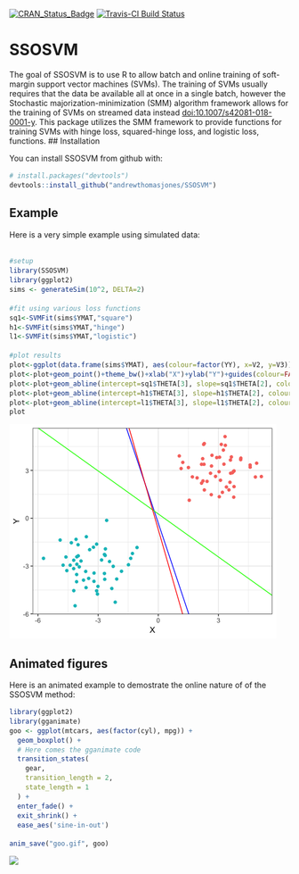 
<!-- README.md is generated from README.Rmd. Please edit that file -->

[![CRAN\_Status\_Badge](http://www.r-pkg.org/badges/version/SSOSVM)](https://cran.r-project.org/package=SSOSVM)
[![Travis-CI Build
Status](https://travis-ci.org/andrewthomasjones/SSOSVM.svg?branch=master)](https://travis-ci.org/andrewthomasjones/SSOSVM)

# SSOSVM

The goal of SSOSVM is to use R to allow batch and online training of
soft-margin support vector machines (SVMs). The training of SVMs usually
requires that the data be available all at once in a single batch,
however the Stochastic majorization-minimization (SMM) algorithm
framework allows for the training of SVMs on streamed data instead
<doi:10.1007/s42081-018-0001-y>. This package utilizes the SMM framework
to provide functions for training SVMs with hinge loss, squared-hinge
loss, and logistic loss, functions. \#\# Installation

You can install SSOSVM from github with:

``` r
# install.packages("devtools")
devtools::install_github("andrewthomasjones/SSOSVM")
```

## Example

Here is a very simple example using simulated data:

``` r

#setup
library(SSOSVM)
library(ggplot2)
sims <- generateSim(10^2, DELTA=2)

#fit using various loss functions
sq1<-SVMFit(sims$YMAT,"square")
h1<-SVMFit(sims$YMAT,"hinge")
l1<-SVMFit(sims$YMAT,"logistic")

#plot results
plot<-ggplot(data.frame(sims$YMAT), aes(colour=factor(YY), x=V2, y=V3))
plot<-plot+geom_point()+theme_bw()+xlab("X")+ylab("Y")+guides(colour=FALSE)
plot<-plot+geom_abline(intercept=sq1$THETA[3], slope=sq1$THETA[2], colour="blue")
plot<-plot+geom_abline(intercept=h1$THETA[3], slope=h1$THETA[2], colour="green")
plot<-plot+geom_abline(intercept=l1$THETA[3], slope=l1$THETA[2], colour="red")
plot
```

![](README-unnamed-chunk-2-1.png)<!-- -->

## Animated figures

Here is an animated example to demostrate the online nature of of the
SSOSVM method:

``` r
library(ggplot2)
library(gganimate)
goo <- ggplot(mtcars, aes(factor(cyl), mpg)) + 
  geom_boxplot() + 
  # Here comes the gganimate code
  transition_states(
    gear,
    transition_length = 2,
    state_length = 1
  ) +
  enter_fade() + 
  exit_shrink() +
  ease_aes('sine-in-out')

anim_save("goo.gif", goo)
```

![](goo.gif)
